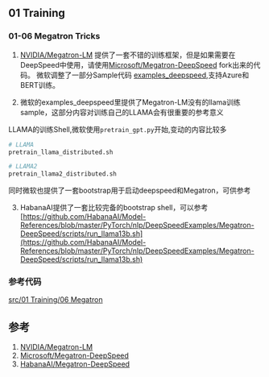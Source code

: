 ## 01 Training

### 01-06 Megatron Tricks

1. [NVIDIA/Megatron-LM](https://github.com/NVIDIA/Megatron-LM) 提供了一套不错的训练框架，但是如果需要在DeepSpeed中使用，请使用[Microsoft/Megatron-DeepSpeed](https://github.com/microsoft/Megatron-DeepSpeed) fork出来的代码。 微软调整了一部分Sample代码
[examples_deepspeed](https://github.com/microsoft/Megatron-DeepSpeed/tree/main/examples_deepspeed),支持Azure和BERT训练。

2. 微软的examples_deepspeed里提供了Megatron-LM没有的llama训练sample，这部分内容对训练自己的LLAMA会有很重要的参考意义

LLAMA的训练Shell,微软使用`pretrain_gpt.py`开始,变动的内容比较多
```bash
# LLAMA
pretrain_llama_distributed.sh

# LLAMA2
pretrain_llama2_distributed.sh
```

同时微软也提供了一套bootstrap用于启动deepspeed和Megatron，可供参考

3. HabanaAI提供了一套比较完备的bootstrap shell，可以参考
[https://github.com/HabanaAI/Model-References/blob/master/PyTorch/nlp/DeepSpeedExamples/Megatron-DeepSpeed/scripts/run_llama13b.sh](https://github.com/HabanaAI/Model-References/blob/master/PyTorch/nlp/DeepSpeedExamples/Megatron-DeepSpeed/scripts/run_llama13b.sh)


### 参考代码
[src/01 Training/06 Megatron](https://github.com/limccn/deepspeed-trick/tree/main/src/01%20Training/06%20Megatron)

## 参考
1. [NVIDIA/Megatron-LM](https://github.com/NVIDIA/Megatron-LM)
2. [Microsoft/Megatron-DeepSpeed](https://github.com/microsoft/Megatron-DeepSpeed)
3. [HabanaAI/Megatron-DeepSpeed](https://github.com/HabanaAI/Model-References/)